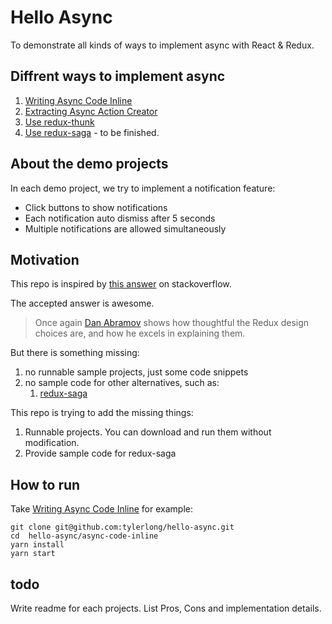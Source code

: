 # Hello Async

To demonstrate all kinds of ways to implement async with React & Redux.


## Diffrent ways to implement async

1. [Writing Async Code Inline](./async-code-inline)
1. [Extracting Async Action Creator](./async-action-creator)
1. [Use redux-thunk](./redux-thunk)
1. [Use redux-saga](./redux-saga) - to be finished.


## About the demo projects

In each demo project, we try to implement a notification feature:

- Click buttons to show notifications
- Each notification auto dismiss after 5 seconds
- Multiple notifications are allowed simultaneously


## Motivation

This repo is inspired by [this answer](http://stackoverflow.com/questions/35411423/how-to-dispatch-a-redux-action-with-a-timeout/35415559#35415559) on stackoverflow.

The accepted answer is awesome.

> Once again [Dan Abramov](http://stackoverflow.com/users/458193/dan-abramov) shows how thoughtful the Redux design choices are, and how he excels in explaining them.

But there is something missing:

1. no runnable sample projects, just some code snippets
1. no sample code for other alternatives, such as:
    1. [redux-saga](https://github.com/yelouafi/redux-saga)

This repo is trying to add the missing things:

1. Runnable projects. You can download and run them without modification.
1. Provide sample code for redux-saga


## How to run

Take [Writing Async Code Inline](./async-code-inline) for example:

```
git clone git@github.com:tylerlong/hello-async.git
cd  hello-async/async-code-inline
yarn install
yarn start
```


## todo

Write readme for each projects. List Pros, Cons and implementation details.
